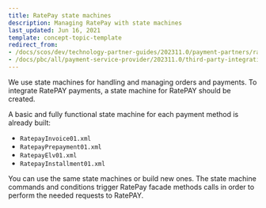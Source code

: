 ```yaml
---
title: RatePay state machines
description: Managing RatePay with state machines
last_updated: Jun 16, 2021
template: concept-topic-template
redirect_from:
- /docs/scos/dev/technology-partner-guides/202311.0/payment-partners/ratepay/ratepay-state-machines.html
- /docs/pbc/all/payment-service-provider/202311.0/third-party-integrations/ratepay/ratepay-state-machines.html
---
```


We use state machines for handling and managing orders and payments. To integrate RatePAY payments, a state machine for RatePAY should be created.

A basic and fully functional state machine for each payment method is already built:
* `RatepayInvoice01.xml`
* `RatepayPrepayment01.xml`
* `RatepayElv01.xml`
* `RatepayInstallment01.xml`

You can use the same state machines or build new ones. The state machine commands and conditions trigger RatePay facade methods calls in order to perform the needed requests to RatePAY.
